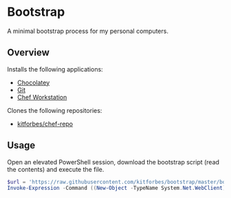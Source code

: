 # Bootstrap

A minimal bootstrap process for my personal computers.

## Overview

Installs the following applications:
- [Chocolatey](https://chocolatey.org/)
- [Git](https://git-scm.com/)
- [Chef Workstation](https://www.chef.sh/about/chef-workstation/)

Clones the following repositories:
- [kitforbes/chef-repo](https://github.com/kitforbes/chef-repo)

## Usage

Open an elevated PowerShell session,
download the bootstrap script (read the contents) and execute the file.

```powershell
$url = 'https://raw.githubusercontent.com/kitforbes/bootstrap/master/bootstrap.ps1'
Invoke-Expression -Command ((New-Object -TypeName System.Net.WebClient).DownloadString($url))
```
